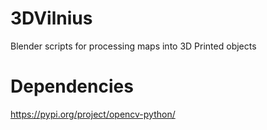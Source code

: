 # 3DVilnius
Blender scripts for processing maps into 3D Printed objects

# Dependencies
https://pypi.org/project/opencv-python/
